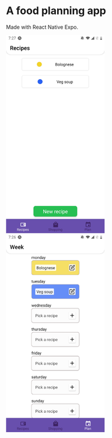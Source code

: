 # A food planning app

Made with React Native Expo.
<p float="left">
<img src="https://github.com/Simontaga/Food-Planner/blob/main/Screen1.jpg" width="270" height="540">
<img src="https://github.com/Simontaga/Food-Planner/blob/main/Screen2.jpg" width="270" height="540">
</p>
